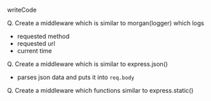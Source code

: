 writeCode

<!-- .... -->

Q. Create a middleware which is similar to morgan(logger) which logs

- requested method
- requested url
- current time

Q. Create a middleware which is similar to express.json()

- parses json data and puts it into `req.body`

Q. Create a middleware which functions similar to express.static()
